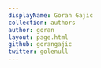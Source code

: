 ```yaml
---
displayName: Goran Gajic
collection: authors
author: goran
layout: page.html
github: gorangajic
twitter: golenull
---
```

